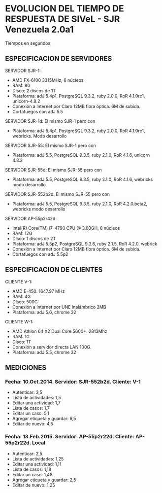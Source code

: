 
# EVOLUCION DEL TIEMPO DE RESPUESTA DE SIVeL - SJR Venezuela 2.0a1

Tiempos en segundos.

## ESPECIFICACION DE SERVIDORES

SERVIDOR SJR-1:
* AMD FX-6100 3315MHz, 6 núcleos
* RAM: 8G
* Disco: 2 discos de 1T
* Plataforma: adJ 5.4p1, PostgreSQL 9.3.2, ruby 2.0.0, RoR 4.1.0rc1, unicorn-4.8.2
* Conexión a Internet por Claro 12MB fibra óptica. 6M de subida.
* Cortafuegos con adJ 5.5 

SERVIDOR SJR-1d:
El mismo SJR-1 pero con
* Plataforma: adJ 5.4p1, PostgreSQL 9.3.2, ruby 2.0.0, RoR 4.1.0rc1, webricks. Modo desarrollo

SERVIDOR SJR-55:
El mismo SJR-1 pero con
* Plataforma: adJ 5.5, PostgreSQL 9.3.5, ruby 2.1.0, RoR 4.1.6, unicorn 4.8.3

SERVIDOR SJR-55d:
El mismo SJR-55 pero con
* Plataforma: adJ 5.5, PostgreSQL 9.3.5, ruby 2.1.0, RoR 4.1.6, webricks modo desarrollo

SERVIDOR SJR-552b2d:
El mismo SJR-55 pero con
* Plataforma: adJ 5.5, PostgreSQL 9.3.5, ruby 2.1.0, RoR 4.2.0.beta2, webricks modo desarrollo

SERVIDOR AP-55p2r42d:
* Intel(R) Core(TM) i7-4790 CPU @ 3.60GH, 8 núcleos
* RAM: 12G
* Disco: 1 discos de 2T
* Plataforma: adJ 5.5p2, PostgreSQL 9.3.6, ruby 2.1.5, RoR 4.2.0, webrick
* Conexión a Internet por Claro 12MB fibra óptica. 6M de subida.
* Cortafuegos con adJ 5.5p2



## ESPECIFICACION DE CLIENTES

CLIENTE V-1:
* AMD E-450. 1647.97 MHz
* RAM: 4G
* Disco: 500G
* Conexión a Internet por UNE Inalámbrico 2MB
* Plataforma: adJ 5.6, chrome 32

CLIENTE W-1:
* AMD Athlon 64 X2 Dual Core 5600+. 2813Mhz
* RAM: 1G
* Disco: 1T
* Conexión a servidor directa LAN 100G.
* Plataforma: adJ 5.5, chrome 32


## MEDICIONES

### Fecha: 10.Oct.2014. Servidor: SJR-552b2d. Cliente: V-1
* Autenticar: 3,5
* Lista de actividades: 1,5
* Editar una actividad: 1,7
* Lista de casos: 1,7
* Editar un caso: 5,1
* Agregar etiqueta y guardar: 6,5
* Editar de nuevo: 4,5


### Fecha: 13.Feb.2015. Servidor: AP-55p2r22d. Cliente: AP-55p2r22d. Local
* Autenticar: 2,5
* Lista de actividades: 1,25
* Editar una actividad: 1,11
* Lista de casos: 1,18
* Editar un caso: 1,48
* Agregar etiqueta y guardar: 2,5
* Editar de nuevo: 1,25



